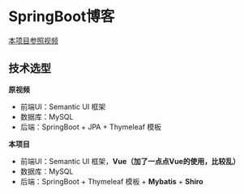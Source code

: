 # SpringBoot博客

[本项目参照视频](https://www.bilibili.com/video/BV13t411T72J)

## 技术选型

**原视频**

* 前端UI：Semantic UI 框架
* 数据库：MySQL
* 后端：SpringBoot + JPA + Thymeleaf 模板

**本项目**

* 前端UI：Semantic UI 框架，**Vue（加了一点点Vue的使用，比较乱）**
* 数据库：MySQL
* 后端：SpringBoot + Thymeleaf 模板 + **Mybatis** + **Shiro**